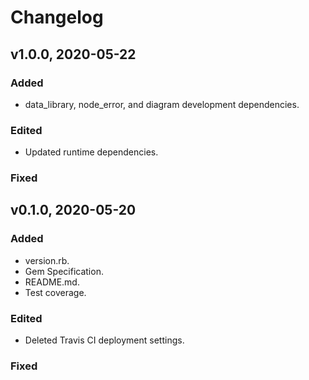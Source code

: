 # Changelog

## v1.0.0, 2020-05-22

### Added

- data_library, node_error, and diagram development dependencies.

### Edited

- Updated runtime dependencies.

### Fixed

## v0.1.0, 2020-05-20

### Added

- version.rb.
- Gem Specification.
- README.md.
- Test coverage.

### Edited

- Deleted Travis CI deployment settings.

### Fixed
